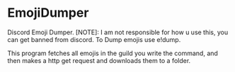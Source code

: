 # EmojiDumper
Discord Emoji Dumper. [NOTE]: I am not responsible for how u use this, you can get banned from discord.
To Dump emojis use e!dump. 

This program fetches all emojis in the guild you write the command, and then makes a http get request and downloads them to a folder.
